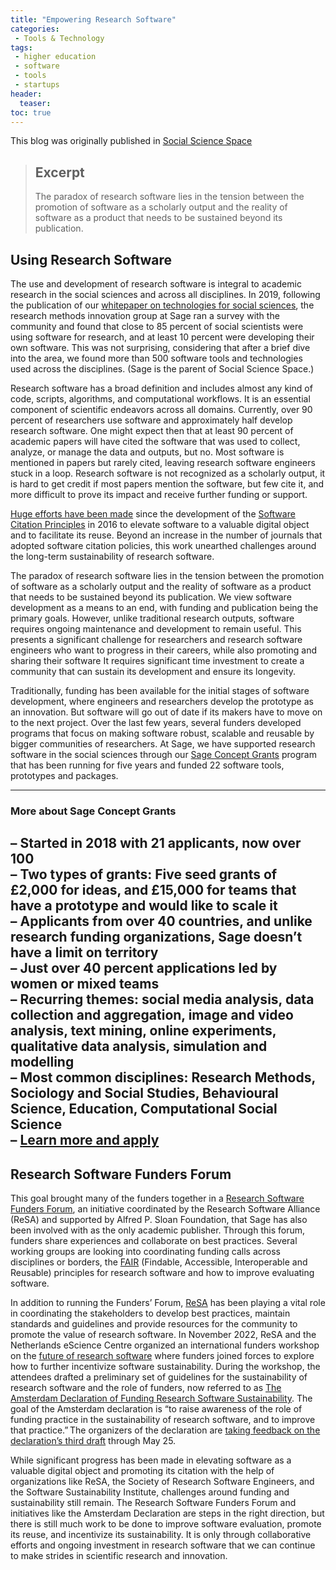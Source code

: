 ```yaml
---
title: "Empowering Research Software"
categories:
 - Tools & Technology
tags:
 - higher education
 - software
 - tools
 - startups
header:
  teaser: 
toc: true
---
```


This blog was originally published in [Social Science Space](https://www.socialsciencespace.com/2023/04/empowering-research-software/)
> ## Excerpt
> The paradox of research software lies in the tension between the promotion of software as a scholarly output and the reality of software as a product that needs to be sustained beyond its publication.

## Using Research Software

The use and development of research software is integral to academic research in the social sciences and across all disciplines. In 2019, following the publication of our [whitepaper on technologies for social sciences](https://sagepublishing.github.io/sage_tools_social_science/), the research methods innovation group at Sage ran a survey with the community and found that close to 85 percent of social scientists were using software for research, and at least 10 percent were developing their own software. This was not surprising, considering that after a brief dive into the area, we found more than 500 software tools and technologies used across the disciplines. (Sage is the parent of Social Science Space.)

Research software has a broad definition and includes almost any kind of code, scripts, algorithms, and computational workflows. It is an essential component of scientific endeavors across all domains. Currently, over 90 percent of researchers use software and approximately half develop research software. One might expect then that at least 90 percent of academic papers will have cited the software that was used to collect, analyze, or manage the data and outputs, but no. Most software is mentioned in papers but rarely cited, leaving research software engineers stuck in a loop. Research software is not recognized as a scholarly output, it is hard to get credit if most papers mention the software, but few cite it, and more difficult to prove its impact and receive further funding or support. 

[Huge efforts have been made](https://zenodo.org/record/7409765#.Y8TodexBx5x) since the development of the [Software Citation Principles](https://peerj.com/articles/cs-86/) in 2016 to elevate software to a valuable digital object and to facilitate its reuse. Beyond an increase in the number of journals that adopted software citation policies, this work unearthed challenges around the long-term sustainability of research software.  

The paradox of research software lies in the tension between the promotion of software as a scholarly output and the reality of software as a product that needs to be sustained beyond its publication. We view software development as a means to an end, with funding and publication being the primary goals. However, unlike traditional research outputs, software requires ongoing maintenance and development to remain useful. This presents a significant challenge for researchers and research software engineers who want to progress in their careers, while also promoting and sharing their software It requires significant time investment to create a community that can sustain its development and ensure its longevity.  

Traditionally, funding has been available for the initial stages of software development, where engineers and researchers develop the prototype as an innovation. But software will go out of date if its makers have to move on to the next project. Over the last few years, several funders developed programs that focus on making software robust, scalable and reusable by bigger communities of researchers. At Sage, we have supported research software in the social sciences through our [Sage Concept Grants](https://www.methodspace.com/concept-grants) program that has been running for five years and funded 22 software tools, prototypes and packages. 

---
### More about Sage Concept Grants

– Started in 2018 with 21 applicants, now over 100  
– Two types of grants: Five seed grants of £2,000 for ideas, and £15,000 for teams that have a prototype and would like to scale it  
– Applicants from over 40 countries, and unlike research funding organizations, Sage doesn’t have a limit on territory  
– Just over 40 percent applications led by women or mixed teams  
– Recurring themes: social media analysis, data collection and aggregation, image and video analysis, text mining, online experiments, qualitative data analysis, simulation and modelling  
– Most common disciplines: Research Methods, Sociology and Social Studies, Behavioural Science, Education, Computational Social Science  
– [Learn more and apply](https://www.methodspace.com/concept-grants)
--- 

## Research Software Funders Forum
This goal brought many of the funders together in a [Research Software Funders Forum](https://www.researchsoft.org/funders-forum/), an initiative coordinated by the Research Software Alliance (ReSA) and supported by Alfred P. Sloan Foundation, that Sage has also been involved with as the only academic publisher. Through this forum, funders share experiences and collaborate on best practices. Several working groups are looking into coordinating funding calls across disciplines or borders, the [FAIR](https://www.nature.com/articles/s41597-022-01710-x) (Findable, Accessible, Interoperable and Reusable) principles for research software and how to improve evaluating software.   

In addition to running the Funders’ Forum, [ReSA](https://www.researchsoft.org/) has been playing a vital role in coordinating the stakeholders to develop best practices, maintain standards and guidelines and provide resources for the community to promote the value of research software. In November 2022, ReSA and the Netherlands eScience Centre organized an international funders workshop on the [future of research software](https://future-of-research-software.org/) where funders joined forces to explore how to further incentivize software sustainability. During the workshop, the attendees drafted a preliminary set of guidelines for the sustainability of research software and the role of funders, now referred to as [The Amsterdam Declaration of Funding Research Software Sustainability](https://adore.software/). The goal of the Amsterdam declaration is “to raise awareness of the role of funding practice in the sustainability of research software, and to improve that practice.” The organizers of the declaration are [taking feedback on the declaration’s third draft](https://docs.google.com/forms/d/e/1FAIpQLSdWfzYm2aCElcVBBZtgDARZd3kJb7bFun8I_aek5S1JcA_Fvg/viewform) through May 25.

While significant progress has been made in elevating software as a valuable digital object and promoting its citation with the help of organizations like ReSA, the Society of Research Software Engineers, and the Software Sustainability Institute, challenges around funding and sustainability still remain. The Research Software Funders Forum and initiatives like the Amsterdam Declaration are steps in the right direction, but there is still much work to be done to improve software evaluation, promote its reuse, and incentivize its sustainability. It is only through collaborative efforts and ongoing investment in research software that we can continue to make strides in scientific research and innovation.
